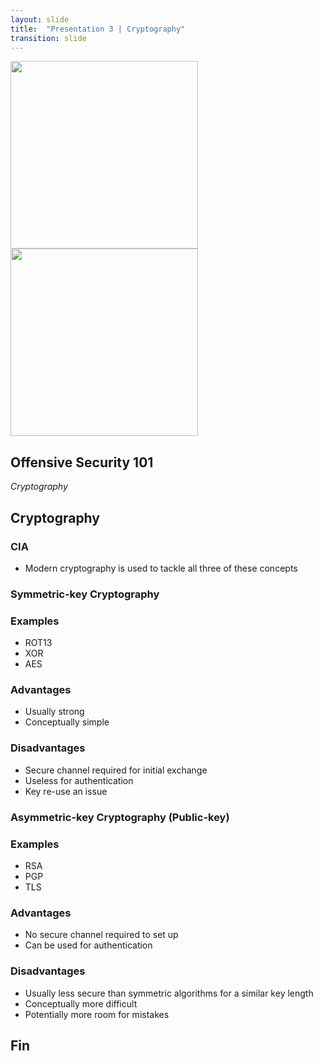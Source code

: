 ```yaml
---
layout: slide
title:  "Presentation 3 | Cryptography"
transition: slide
---
```


<section>

<img width="300px" src="{{site.baseurl}}/assets/images/code_academy.png">

<img width="300px" src="{{site.baseurl}}/assets/images/kali.png">

<h2>Offensive Security 101</h2>

<p><i>Cryptography</i></p>

</section>

<section data-markdown>

## Cryptography

</section>

<section data-markdown>

### CIA
- Modern cryptography is used to tackle all three of these concepts

</section>

<section data-markdown>

### Symmetric-key Cryptography

</section>

<section data-markdown>

### Examples
- ROT13
- XOR
- AES

</section>

<section data-markdown>

### Advantages
- Usually strong
- Conceptually simple

</section>

<section data-markdown>

### Disadvantages
- Secure channel required for initial exchange
- Useless for authentication
- Key re-use an issue

</section>

<section data-markdown>

### Asymmetric-key Cryptography (Public-key)

</section>

<section data-markdown>

### Examples
- RSA
- PGP
- TLS

</section>

<section data-markdown>

### Advantages
- No secure channel required to set up
- Can be used for authentication

</section>

<section data-markdown>

### Disadvantages
- Usually less secure than symmetric algorithms for a similar key length
- Conceptually more difficult
- Potentially more room for mistakes

</section>

<section data-markdown>

## Fin

</section>

